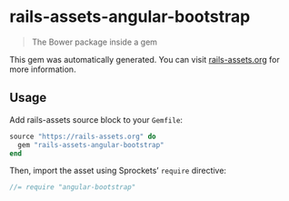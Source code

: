 # rails-assets-angular-bootstrap

> The Bower package inside a gem

This gem was automatically generated. You can visit [rails-assets.org](https://rails-assets.org) for more information.

## Usage

Add rails-assets source block to your `Gemfile`:

```ruby
source "https://rails-assets.org" do
  gem "rails-assets-angular-bootstrap"
end

```

Then, import the asset using Sprockets’ `require` directive:

```js
//= require "angular-bootstrap"
```

